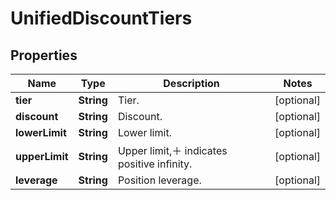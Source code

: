 
# UnifiedDiscountTiers

## Properties

Name | Type | Description | Notes
------------ | ------------- | ------------- | -------------
**tier** | **String** | Tier. |  [optional]
**discount** | **String** | Discount. |  [optional]
**lowerLimit** | **String** | Lower limit. |  [optional]
**upperLimit** | **String** | Upper limit,＋ indicates positive infinity. |  [optional]
**leverage** | **String** | Position leverage. |  [optional]

